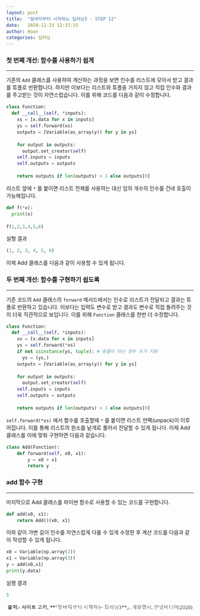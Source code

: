 ```yaml
---
layout: post
title:  "밑바닥부터 시작하는 딥러닝3 - STEP 12"
date:   2020-12-23 12:37:15
author: Hoon
categories: 딥러닝
---
```


###  첫 번째 개선: 함수를 사용하기 쉽게

-------

기존의 `Add` 클래스를 사용하여 계산하는 과정을 보면 인수를 리스트에 모아서 받고 결과를 튜플로 반환합니다. 하지만 이보다는 리스트와 튜플을 거치지 않고 직접 인수와 결과를 주고받는 것이 자연스럽습니다. 이를 위해 코드를 다음과 같이 수정합니다.

~~~python
class Function:
  def __call__(self, *inputs):
    xs = [x.data for x in inputs]
    ys = self.forward(xs)
    outputs = [Variable(as_array(y)) for y in ys]

    for output in outputs:
      output.set_creator(self)
    self.inputs = inputs
    self.outputs = outputs

    return outputs if len(outputs) > 1 else outputs[0]
~~~

리스트 앞에 `*` 를 붙이면 리스트 전체를 사용하는 대신 임의 개수의 인수를 건네 호출이 가능해집니다.

~~~python
def f(*x):
  print(x)
  
f(1,2,3,4,5,6)
~~~

실형 결과

~~~python
(1, 2, 3, 4, 5, 6)
~~~

이제 Add 클래스를 다음과 같이 사용할 수 있게 됩니다.



### 두 번째 개선: 함수를 구현하기 쉽도록

------

기존 코드의 `Add` 클래스의 `forward` 메서드에서는 인수로 리스트가 전달되고 결과는 튜플로 반환하고 있습니다. 이보다는 입력도 변수로 받고 결과도 변수로 직접 돌려주는 것이 더욱 직관적으로 보입니다. 이를 위해 `Function` 클래스를 한번 더 수정합니다.

~~~python
class Function:
  def __call__(self, *inputs):
    xs = [x.data for x in inputs]
    ys = self.forward(*xs)
    if not isinstance(ys, tuple): # 튜플이 아닌 경우 추가 지원
      ys = (ys,)	
    outputs = [Variable(as_array(y)) for y in ys]

    for output in outputs:
      output.set_creator(self)
    self.inputs = inputs
    self.outputs = outputs

    return outputs if len(outputs) > 1 else outputs[0]
~~~

`self.forward(*xs)` 에서 함수를 호출할때 `*` 를 붙이면 리스트 언팩(unpack)이 이루어집니다. 이를 통해 리스트의 원소를 낱개로 풀어서 전달할 수 있게 됩니다. 이제 Add 클래스를 이에 맞춰 구현하면 다음과 같습니다.

~~~python
class Add(Function):
    def forward(self, x0, x1):
        y = x0 + x1
        return y
~~~



###  add 함수 구현

-------

마지막으로 Add 클래스를 파이썬 함수로 사용할 수 있는 코드를 구현합니다.

~~~python
def add(x0, x1):
    return Add()(x0, x1)
~~~

이와 같이 가변 길이 인수를 자연스럽게 다룰 수 있게 수정한 후 계산 코드를 다음과 같이 작성할 수 있게 됩니다.

~~~python
x0 = Variable(np.array(2))
x1 = Variable(np.array(3))
y = add(x0,x1)
print(y.data)
~~~

실행 결과

~~~python
5
~~~

<img src="https://github.com/hoon-923/hoon-923.github.io/blob/master/_images/%EC%B6%9C%EC%B2%98.PNG?raw=true" alt="출처.PNG" style="zoom:80%;" />


